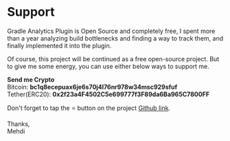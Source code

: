 # Support
Gradle Analytics Plugin is Open Source and completely free, I spent more than a year analyzing build bottlenecks and finding a way to track them, and finally implemented it into the plugin.

Of course, this project will be continued as a free open-source project. But to give me some energy, you can use either below ways to support me.

<strong>Send me Crypto</strong><br/>
Bitcoin:  <strong>bc1q8ecepuax6je6s70j4l76nr978w34msc929sfuf</strong>
<br/>
Tether(ERC20):  <strong>0x2f23a4F4502C5e699777f3F89da6Ba965C7800FF</strong>

Don't forget to tap the ⭐ button on the project [Github link](https://github.com/janbarari/gradle-analytics-plugin).


Thanks,<br/>
Mehdi